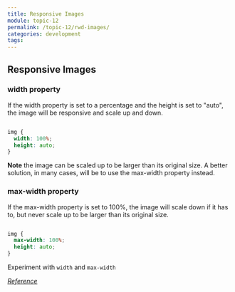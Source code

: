 ```yaml
---
title: Responsive Images
module: topic-12
permalink: /topic-12/rwd-images/
categories: development
tags:
---
```


<div class="divider-heading"></div>

## Responsive Images

### width property

If the width property is set to a percentage and the height is set to "auto", the image will be responsive and scale up and down.

```css

img {
  width: 100%;
  height: auto;
}

```

**Note** the image can be scaled up to be larger than its original size. A better solution, in many cases, will be to use the max-width property instead.

### max-width property

If the max-width property is set to 100%, the image will scale down if it has to, but never scale up to be larger than its original size.

```css

img {
  max-width: 100%;
  height: auto;
}

```

Experiment with `width` and `max-width`

<div class="codepen-embed">
  <p data-height="600" data-theme-id="30567" data-slug-hash="JjKazJq" data-default-tab="css,result" data-user="retrog4m3r" data-embed-version="2" data-pen-title="Media Queries" class="codepen"></p>
</div>





<a href="https://www.w3schools.com/css/css_rwd_images.asp" target="_new"><em>Reference</em></a>